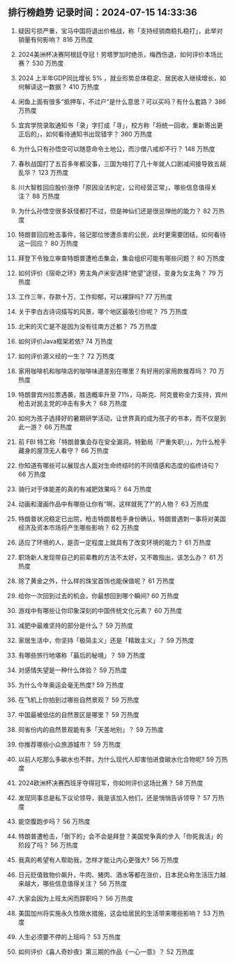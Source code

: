 
## 排行榜趋势 记录时间：2024-07-15 14:33:36
  
  1. 疑因亏损严重，宝马中国将退出价格战，称「支持经销商稳扎稳打」，此举对销量有何影响？ 816 万热度
    
  2. 2024美洲杯决赛阿根廷夺冠！劳塔罗加时绝杀，梅西伤退，如何评价本场比赛？ 530 万热度
    
  3. 2024 上半年GDP同比增长 5% ，就业形势总体稳定、居民收入继续增长，如何解读这一数据？ 410 万热度
    
  4. 闲鱼上面有很多“抵押车，不过户”是什么意思？可以买吗？有什么套路？ 386 万热度
    
  5. 宜宾学院录取通知书「录」字打成「寻」，校方称「将统一回收，重新寄出更正后的」，如何看待通知书出现错字？ 360 万热度
    
  6. 为什么只有孙悟空可以随意命令土地公，而沙僧八戒却不行？ 148 万热度
    
  7. 春秋战国打了五百多年都没事，三国为啥打了几十年就人口剧减间接导致五胡乱华？ 123 万热度
    
  8. 川大智胜回应股价涨停「原因没法判定，公司经营正常」，哪些信息值得关注？ 88 万热度
    
  9. 为什么孙悟空很多妖怪都打不过，但是神仙们还是很忌惮他的能力？ 82 万热度
    
  10. 特朗普回应枪击事件，铭记那位惨遭杀害的公民，此时更需要团结，如何看待这一回应？ 80 万热度
    
  11. 拜登下令独立审查特朗普遭枪击集会，集会组织可能有哪些问题？ 80 万热度
    
  12. 如何评价《宿命之环》男主角卢米安选择“绝望”途径，变身为女主角？ 79 万热度
    
  13. 工作三年，存款十万，工作抑郁，可以裸辞吗? 77 万热度
    
  14. 关于李白古诗词描写的风景，哪个地区最吸引你呢？ 75 万热度
    
  15. 北宋的灭亡是不是因为没有往南方迁都？ 75 万热度
    
  16. 如何评价Java框架若依? 74 万热度
    
  17. 如何评价源义经的一生？ 72 万热度
    
  18. 家用咖啡机和咖啡店的咖啡味道差别在哪里？有好用的家用款推荐吗？ 70 万热度
    
  19. 特朗普宾州拉票遇袭，胜选概率升至 71%，马斯克、阿克曼称全力支持，宾州枪击对民主党的冲击有多大？ 68 万热度
    
  20. 如何为孩子选择好的暑期研学活动，让世界真的成为孩子的书本，而不仅是到此一游？ 66 万热度
    
  21. 前 FBI 特工称「特朗普集会存在安全漏洞，特勤局『严重失职』」，为什么枪手藏身的屋顶无人看守？ 66 万热度
    
  22. 你知道有哪些可以展现古人面对生命终结时的不同情感和态度的临终诗句？ 66 万热度
    
  23. 骑行对于体能差的真的有减肥效果吗？ 64 万热度
    
  24. 动画和漫画作品中有哪些让你有“啊，这样就死了?”的人物？ 63 万热度
    
  25. 特朗普状况稳定已出院，枪击特朗普枪手身份确认，特朗普遇刺一事将对美国经济及资本市场将产生哪些影响？ 62 万热度
    
  26. 适应了环境的人，是否一定程度上就具有了改变环境的能力？ 61 万热度
    
  27. 职场新人发现带自己的前辈教的方法不太好，又不敢指出，该怎么办？ 61 万热度
    
  28. 除了黄金之外，什么样的珠宝首饰也能保值呢？ 61 万热度
    
  29. 给你一次回到过去的机会，你最想回到哪个瞬间? 60 万热度
    
  30. 游戏中有哪些让你印象深刻的中国传统文化元素？ 60 万热度
    
  31. 减肥中最难坚持的部分是什么？ 59 万热度
    
  32. 家居生活中，你坚持「极简主义」还是「精致主义」？ 59 万热度
    
  33. 有哪些旅行地堪称「最后的秘境」？ 59 万热度
    
  34. 对感情失望是一种什么体验？ 59 万热度
    
  35. 为什么今年奥运会毫无热度? 59 万热度
    
  36. 在飞机上你拍到过哪些自然景观？ 59 万热度
    
  37. 中国最被低估的自然景区是哪里？ 59 万热度
    
  38. 同省份内的自然景观能有多「天差地别」？ 59 万热度
    
  39. 你推荐哪些小众旅游城市？ 59 万热度
    
  40. 以前人吃那么多碳水也不胖，为什么现代人却害怕进食碳水化合物呢? 59 万热度
    
  41. 2024欧洲杯决赛西班牙夺得冠军，你如何评价这场比赛？ 58 万热度
    
  42. 发现同事总是私下议论领导，我是该加入他们，还是悄悄告诉领导？ 57 万热度
    
  43. 能空腹跑步吗？ 56 万热度
    
  44. 特朗普遭枪击，「倒下的」会不会是拜登？美国党争真的步入「你死我活」的阶段了吗？ 56 万热度
    
  45. 我真的希望有人帮助我，怎样才能让内心更强大? 56 万热度
    
  46. 日元贬值致物价飙升，牛肉、猪肉、酒水等都在涨价，日本民众称生活压力越来越大，哪些信息值得关注？ 56 万热度
    
  47. 大家会因为上班太闲而辞职吗？ 56 万热度
    
  48. 美国加州将实施永久性限水措施，这会给居民的生活带来哪些影响？ 53 万热度
    
  49. 人生必须要不停的上班吗？ 53 万热度
    
  50. 如何评价《喜人奇妙夜》第三期的作品《一心一意》？ 52 万热度
    